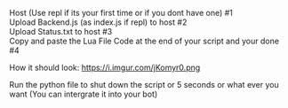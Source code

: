Host (Use repl if its your first time or if you dont have one) #1                                                     
Upload Backend.js (as index.js if repl) to host #2                                                      
Upload Status.txt to host #3                                                     
Copy and paste the Lua File Code at the end of your script and your done #4                                                      

How it should look: https://i.imgur.com/jKomyr0.png                                                                               

Run the python file to shut down the script or 5 seconds or what ever you want (You can intergrate it into your bot)
